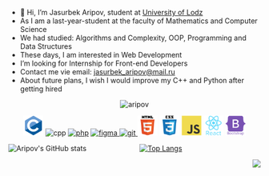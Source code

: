 - 👋 Hi, I’m Jasurbek Aripov, student at <a href="https://www.google.com/search?q=university+of+lodz&source=lmns&bih=625&biw=1366&hl=en&sa=X&ved=2ahUKEwji2ab_n4f1AhUFhP0HHVXDBDcQ_AUoAHoECAEQAA">University of Lodz</a>
- As I am a last-year-student at the faculty of Mathematics and Computer Science
- We had studied: Algorithms and Complexity, OOP, Programming and Data Structures 
- These days, I am interested in Web Development
- I’m looking for Internship for Front-end Developers
- Contact me vie email: jasurbek_aripov@mail.ru
- About future plans, I wish I would improve my C++ and Python after getting hired 

<p align="center"> <img src="https://github-profile-trophy.vercel.app/?username=aripovjr&theme=flat&row=1" alt="aripov"/></p>

<p align="center"> 
<a href="https://www.cprogramming.com/" target="_blank" rel="noreferrer"> <img src="https://raw.githubusercontent.com/devicons/devicon/master/icons/c/c-original.svg" alt="c" width="40" height="40"/></a> 
<img src="https://raw.githubusercontent.com/isocpp/logos/master/cpp_logo.png" alt="cpp" width="38" height="38"/>
<a href="#" target="_blank" rel="noreferrer"> <img src="https://www.vectorlogo.zone/logos/php/php-icon.svg" alt="php" width="40" height="40"/></a>
<a href="https://www.figma.com/" target="_blank" rel="noreferrer"> <img src="https://www.vectorlogo.zone/logos/figma/figma-icon.svg" alt="figma" width="40" height="40"/> </a> <a href="https://git-scm.com/" target="_blank" rel="noreferrer"> <img src="https://www.vectorlogo.zone/logos/git-scm/git-scm-icon.svg" alt="git" width="40" height="40"/> </a> <a href="https://www.w3.org/html/" target="_blank" rel="noreferrer"> <img src="https://raw.githubusercontent.com/devicons/devicon/master/icons/html5/html5-original-wordmark.svg" alt="html5" width="40" height="40"/></a>
<a href="https://www.w3schools.com/css/" target="_blank" rel="noreferrer"> <img src="https://raw.githubusercontent.com/devicons/devicon/master/icons/css3/css3-original-wordmark.svg" alt="css3" width="40" height="40"/></a>
<a href="https://developer.mozilla.org/en-US/docs/Web/JavaScript" target="_blank" rel="noreferrer"><img src="https://raw.githubusercontent.com/devicons/devicon/master/icons/javascript/javascript-original.svg" alt="javascript" width="40" height="40"/></a>
<a href="https://reactjs.org/" target="_blank" rel="noreferrer"> <img src="https://raw.githubusercontent.com/devicons/devicon/master/icons/react/react-original-wordmark.svg" alt="react" width="40" height="40"/></a>
<a href="https://getbootstrap.com" target="_blank" rel="noreferrer"> <img src="https://raw.githubusercontent.com/devicons/devicon/master/icons/bootstrap/bootstrap-plain-wordmark.svg" alt="bootstrap" width="40" height="40"/> </a> </p>


![Aripov's GitHub stats](https://github-readme-stats.vercel.app/api?username=aripovjr&show_icons=true&theme=tokyonight) &nbsp; &nbsp; &nbsp; &nbsp; &nbsp; &nbsp; &nbsp; &nbsp;  &nbsp; &nbsp;  &nbsp; &nbsp; &nbsp; <span>[![Top Langs](https://github-readme-stats.vercel.app/api/top-langs/?username=aripovjr&layout=compact&theme=tokyonight)](https://github.com/aripovjr/github-readme-stats)</span>

<p align="right">
<img src="https://profile-counter.glitch.me/aripovjr/count.svg" "text-align:center">
</p>

<!---
aripovjr/aripovjr is a ✨ special ✨ repository because its `README.md` (this file) appears on your GitHub profile.
You can click the Preview link to take a look at your changes.
--->
